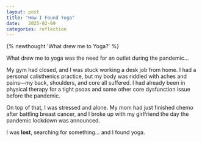```yaml
---
layout: post
title: "How I Found Yoga"
date:   2025-02-09
categories: reflection
---
```

{% newthought 'What drew me to Yoga?' %}<!--more-->

What drew me to yoga was the need for an outlet during the pandemic...

My gym had closed, and I was stuck working a desk job from home. I had a personal calisthenics practice, but my body was riddled with aches and pains—my back, shoulders, and core all suffered. I had already been in physical therapy for a tight psoas and some other core dysfunction issue before the pandemic.

On top of that, I was stressed and alone. My mom had just finished chemo after battling breast cancer, and I broke up with my girlfriend the day the pandemic lockdown was announced.

I was **lost**, searching for something... and I found yoga.





